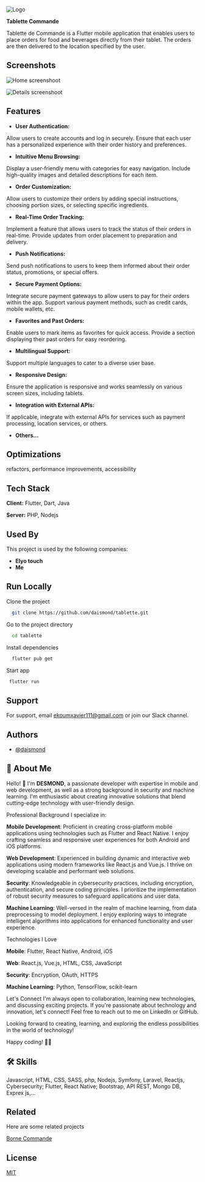 
![Logo](https://github.com/daismond/tablette/blob/master/assets/images/tablette.jpg?raw=true)


**Tablette Commande**

Tablette de Commande is a Flutter mobile application that enables users to place orders for food and beverages directly from their tablet. The orders are then delivered to the location specified by the user.

## Screenshots

![Home screenshoot](https://github.com/daismond/tablette/blob/master/screenshoot/home.png?raw=true&s=100)

![Details screenshoot](https://github.com/daismond/tablette/blob/master/screenshoot/details.png?raw=true&s=100)

## Features

- **User Authentication:**

Allow users to create accounts and log in securely.
Ensure that each user has a personalized experience with their order history and preferences.

- **Intuitive Menu Browsing:**

Display a user-friendly menu with categories for easy navigation.
Include high-quality images and detailed descriptions for each item.

- **Order Customization:**

Allow users to customize their orders by adding special instructions, choosing portion sizes, or selecting specific ingredients.

- **Real-Time Order Tracking:**

Implement a feature that allows users to track the status of their orders in real-time.
Provide updates from order placement to preparation and delivery.

- **Push Notifications:**

Send push notifications to users to keep them informed about their order status, promotions, or special offers.

- **Secure Payment Options:**

Integrate secure payment gateways to allow users to pay for their orders within the app.
Support various payment methods, such as credit cards, mobile wallets, etc.

- **Favorites and Past Orders:**

Enable users to mark items as favorites for quick access.
Provide a section displaying their past orders for easy reordering.

- **Multilingual Support:**

Support multiple languages to cater to a diverse user base.

- **Responsive Design:**

Ensure the application is responsive and works seamlessly on various screen sizes, including tablets.

- **Integration with External APIs:**

If applicable, integrate with external APIs for services such as payment processing, location services, or others.

- **Others...**


## Optimizations

refactors, performance improvements, accessibility


## Tech Stack

**Client:** Flutter, Dart, Java

**Server:** PHP, Nodejs


## Used By

This project is used by the following companies:

- **Elyo touch**
- **Me**


## Run Locally

Clone the project

```bash
  git clone https://github.com/daismond/tablette.git
```

Go to the project directory

```bash
  cd tablette
```

Install dependencies

```bash
  flutter pub get
```

Start app

```bash
 flutter run
```


## Support

For support, email ekoumxavier111@gmail.com or join our Slack channel.


## Authors

- [@daismond](https://www.github.com/daismond)


## 🚀 About Me
Hello! 👋 I'm **DESMOND**, a passionate developer with expertise in mobile and web development, as well as a strong background in security and machine learning. I'm enthusiastic about creating innovative solutions that blend cutting-edge technology with user-friendly design.

Professional Background
I specialize in:

**Mobile Development**: Proficient in creating cross-platform mobile applications using technologies such as Flutter and React Native. I enjoy crafting seamless and responsive user experiences for both Android and iOS platforms.

**Web Development**: Experienced in building dynamic and interactive web applications using modern frameworks like React.js and Vue.js. I thrive on developing scalable and performant web solutions.

**Security**: Knowledgeable in cybersecurity practices, including encryption, authentication, and secure coding principles. I prioritize the implementation of robust security measures to safeguard applications and user data.

**Machine Learning**: Well-versed in the realm of machine learning, from data preprocessing to model deployment. I enjoy exploring ways to integrate intelligent algorithms into applications for enhanced functionality and user experience.

Technologies I Love

**Mobile**: Flutter, React Native, Android, iOS

**Web**: React.js, Vue.js, HTML, CSS, JavaScript

**Security**: Encryption, OAuth, HTTPS

**Machine Learning**: Python, TensorFlow, scikit-learn

Let's Connect
I'm always open to collaboration, learning new technologies, and discussing exciting projects. If you're passionate about technology and innovation, let's connect! Feel free to reach out to me on LinkedIn or GitHub.

Looking forward to creating, learning, and exploring the endless possibilities in the world of technology!

Happy coding! 🚀✨

## 🛠 Skills
Javascript, HTML, CSS, SASS, php, Nodejs, Symfony, Laravel, Reactjs, Cybersecurity; Flutter, React Native; Bootstrap, API REST, Mongo DB, Exprex js,... 


## Related

Here are some related projects

[Borne Commande](https://github.com/daismond/borne)


## License

[MIT](https://choosealicense.com/licenses/mit/)

